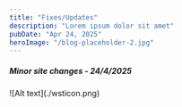 ```yaml
---
title: "Fixes/Updates"
description: "Lorem ipsum dolor sit amet"
pubDate: "Apr 24, 2025"
heroImage: "/blog-placeholder-2.jpg"
---
```



<h5>Minor site changes - 24/4/2025</h5> 
![Alt text](./wsticon.png)
